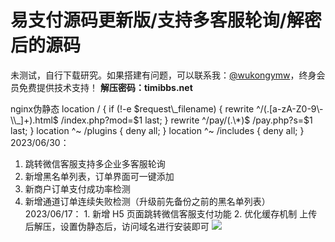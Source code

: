 # 易支付源码更新版/支持多客服轮询/解密后的源码

未测试，自行下载研究。如果搭建有问题，可以联系我：[@wukongymw](http://t.me/wukongymw)，终身会员免费提供技术支持！
**解压密码：timibbs.net**

nginx伪静态
location / {
if (!-e $request\_filename) {
rewrite ^/(.[a-zA-Z0-9\-\\_]+).html$ /index.php?mod=$1 last;
}
rewrite ^/pay/(.\*)$ /pay.php?s=$1 last;
}
location ^~ /plugins {
deny all;
}
location ^~ /includes {
deny all;
}
2023/06/30：
1. 跳转微信客服支持多企业多客服轮询
2. 新增黑名单列表，订单界面可一键添加
3. 新商户订单支付成功率检测
4. 新增通道订单连续失败检测（升级前先备份之前的黑名单列表） 2023/06/17： 1. 新增 H5 页面跳转微信客服支付功能 2. 优化缓存机制
上传后解压，设置伪静态后，访问域名进行安装即可
[![](https://wukongymw.com/wp-content/uploads/2023/08/1692350061-617af5df87e8421.png)](https://wukongymw.com/wp-content/uploads/2023/08/1692350061-617af5df87e8421.png)